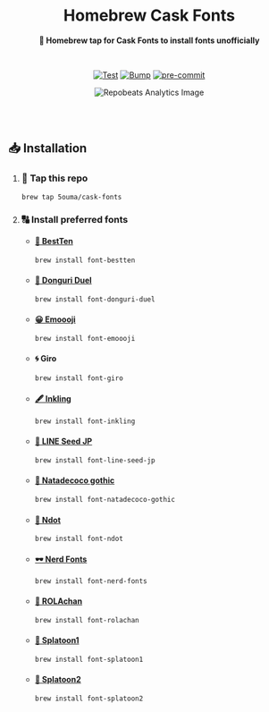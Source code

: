 <h1 align="center">Homebrew Cask Fonts</h1>

<div align="center">

**🍺 Homebrew tap for Cask Fonts to install fonts unofficially**

<br />

[![Test](https://img.shields.io/github/actions/workflow/status/5ouma/homebrew-cask-fonts/test.yml?label=Test&style=flat-square)](https://github.com/5ouma/homebrew-cask-fonts/actions/workflows/test.yml)
[![Bump](https://img.shields.io/github/actions/workflow/status/5ouma/homebrew-cask-fonts/bump.yml?label=Bump&style=flat-square)](https://github.com/5ouma/homebrew-cask-fonts/actions/workflows/bump.yml)
[![pre-commit](https://img.shields.io/github/actions/workflow/status/5ouma/homebrew-cask-fonts/pre-commit.yml?label=pre-commit&style=flat-square)](https://github.com/5ouma/homebrew-cask-fonts/actions/workflows/pre-commmit.yml)

![Repobeats Analytics Image](https://repobeats.axiom.co/api/embed/671de53481d680f87d475d1a1e92d119d1acde52.svg)

</div>

<br /><br />

## 📥 Installation

1. ### 🚰 Tap this repo

   ```sh
   brew tap 5ouma/cask-fonts
   ```

2. ### 🔠 Install preferred fonts

   - #### [👾 BestTen](https://flop.fanbox.cc/posts/1918861)

     ```sh
     brew install font-bestten
     ```

   - #### [🌰 Donguri Duel](https://hicchicc.github.io/00ff)

     ```sh
     brew install font-donguri-duel
     ```

   - #### [😀 Emoooji](https://rarapon.net/download/other/emoooji)

     ```sh
     brew install font-emoooji
     ```

   - #### 🌀 Giro

     ```sh
     brew install font-giro
     ```

   - #### [🖋️ Inkling](https://frozenpandaman.github.io/inkling.html)

     ```sh
     brew install font-inkling
     ```

   - #### [🌱 LINE Seed JP](https://seed.line.me)

     ```sh
     brew install font-line-seed-jp
     ```

   - #### [🥥 Natadecoco gothic](https://kashika-labo.com/natadecoco-gothic)

     ```sh
     brew install font-natadecoco-gothic
     ```

   - #### [🫥 Ndot](https://nothing.tech)

     ```shell
     brew install font-ndot
     ```

   - #### [🕶️ Nerd Fonts](https://www.nerdfonts.com)

     ```shell
     brew install font-nerd-fonts
     ```

   - #### [🌼 ROLAchan](https://ozawa.design/store/rolachan)

     ```sh
     brew install font-rolachan
     ```

   - #### [🦑 Splatoon1](https://frozenpandaman.github.io/inkling.html)

     ```sh
     brew install font-splatoon1
     ```

   - #### [🦑 Splatoon2](https://frozenpandaman.github.io/inkling.html)

     ```sh
     brew install font-splatoon2
     ```
